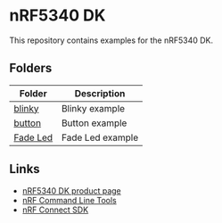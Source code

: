 # nRF5340 DK

This repository contains examples for the nRF5340 DK.

## Folders

| Folder                  | Description      |
| ----------------------- | ---------------- |
| [blinky](./blinky/)     | Blinky example   |
| [button](./button/)     | Button example   |
| [Fade Led](./fade_led/) | Fade Led example |

## Links

- [nRF5340 DK product page](https://www.nordicsemi.com/Products/Development-hardware/nRF5340-DK)
- [nRF Command Line Tools](https://www.nordicsemi.com/Products/Development-tools/nRF-Command-Line-Tools)
- [nRF Connect SDK](https://www.nordicsemi.com/Software-and-tools/Software/nRF-Connect-SDK)
